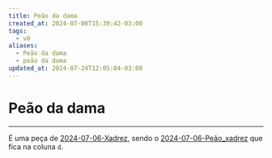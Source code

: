 ```yaml
---
title: Peão da dama
created_at: 2024-07-08T15:39:42-03:00
tags:
  - v0
aliases:
  - Peão da dama
  - peão da dama
updated_at: 2024-07-24T12:05:04-03:00
---
```

# Peão da dama
---

É uma peça de [2024-07-06-Xadrez](../../../sementes/2024/07/2024-07-06-Xadrez.md), sendo o [2024-07-06-Peão_xadrez](_insight/2024/07/2024-07-06-Peão_xadrez.md) que fica na coluna `d`.
